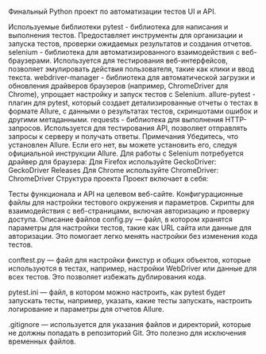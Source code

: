 Финальный Python проект по автоматизации тестов UI и API.

Используемые библиотеки
pytest - библиотека для написания и выполнения тестов. Предоставляет инструменты для организации и запуска тестов, проверки ожидаемых результатов и создания отчетов.
selenium - библиотека для автоматизированного взаимодействия с веб-браузерами. Используется для тестирования веб-интерфейсов, позволяет эмулировать действия пользователя, такие как клики и ввод текста.
webdriver-manager - библиотека для автоматической загрузки и обновления драйверов браузеров (например, ChromeDriver для Chrome), упрощает настройку и запуск тестов с Selenium.
allure-pytest - плагин для pytest, который создает детализированные отчеты о тестах в формате Allure, с данными о результатах тестов, скриншотами ошибок и другими метаданными.
requests - библиотека для выполнения HTTP-запросов. Используется для тестирования API, позволяет отправлять запросы к серверу и получать ответы.
Примечания
Убедитесь, что установлен Allure. Если его нет, вы можете установить его, следуя официальной инструкции Allure.
Для работы с Selenium потребуется драйвер для браузера:
Для Firefox используйте GeckoDriver: GeckoDriver Releases
Для Chrome используйте ChromeDriver: ChromeDriver
Структура проекта
Проект включает в себя:

Тесты функционала и API на целевом веб-сайте.
Конфигурационные файлы для настройки тестового окружения и параметров.
Скрипты для взаимодействия с веб-страницами, включая авторизацию и проверку доступа.
Описание файлов
config.py — файл, в котором хранятся параметры для настройки тестов, такие как URL сайта или данные для авторизации. Это помогает легко менять настройки без изменения кода тестов.

conftest.py — файл для настройки фикстур и общих объектов, которые используются в тестах, например, настройки WebDriver или данные для всех тестов. Это позволяет избежать дублирования кода.

pytest.ini — файл, в котором можно настроить, как pytest будет запускать тесты, например, указать, какие тесты запускать, настроить логирование и параметры для отчетов Allure.

.gitignore — используется для указания файлов и директорий, которые не должны попадать в репозиторий Git. Это полезно для исключения временных файлов.